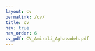 ```yaml
---
layout: cv
permalink: /cv/
title: cv
nav: true
nav_order: 6
cv_pdf: CV_Amirali_Aghazadeh.pdf
---
```

